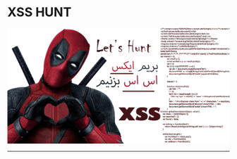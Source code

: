 <h1>XSS HUNT</h1>
<a href='https://www.linkedin.com/posts/eyni-kave_xss-aevaetaesaev-aepahyagpaebabraepaebabraepaeb-activity-7227584201536012289-O1aQ'>
<img src='https://github.com/dewebdes/ZedAlert/blob/main/notes/xss-banner.jpg'>
</a>
<hr>